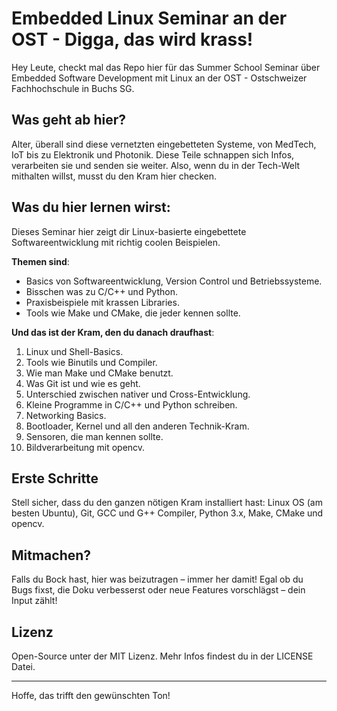 # Embedded Linux Seminar an der OST - Digga, das wird krass!

Hey Leute, checkt mal das Repo hier für das Summer School Seminar über Embedded Software Development mit Linux an der OST - Ostschweizer Fachhochschule in Buchs SG.

## Was geht ab hier?

Alter, überall sind diese vernetzten eingebetteten Systeme, von MedTech, IoT bis zu Elektronik und Photonik. Diese Teile schnappen sich Infos, verarbeiten sie und senden sie weiter. Also, wenn du in der Tech-Welt mithalten willst, musst du den Kram hier checken.

## Was du hier lernen wirst:

Dieses Seminar hier zeigt dir Linux-basierte eingebettete Softwareentwicklung mit richtig coolen Beispielen.

**Themen sind**:
- Basics von Softwareentwicklung, Version Control und Betriebssysteme.
- Bisschen was zu C/C++ und Python.
- Praxisbeispiele mit krassen Libraries.
- Tools wie Make und CMake, die jeder kennen sollte.

**Und das ist der Kram, den du danach draufhast**:
1. Linux und Shell-Basics.
2. Tools wie Binutils und Compiler.
3. Wie man Make und CMake benutzt.
4. Was Git ist und wie es geht.
5. Unterschied zwischen nativer und Cross-Entwicklung.
6. Kleine Programme in C/C++ und Python schreiben.
7. Networking Basics.
8. Bootloader, Kernel und all den anderen Technik-Kram.
9. Sensoren, die man kennen sollte.
10. Bildverarbeitung mit opencv.

## Erste Schritte

Stell sicher, dass du den ganzen nötigen Kram installiert hast: Linux OS (am besten Ubuntu), Git, GCC und G++ Compiler, Python 3.x, Make, CMake und opencv.

## Mitmachen?

Falls du Bock hast, hier was beizutragen – immer her damit! Egal ob du Bugs fixst, die Doku verbesserst oder neue Features vorschlägst – dein Input zählt!

## Lizenz

Open-Source unter der MIT Lizenz. Mehr Infos findest du in der LICENSE Datei.

---

Hoffe, das trifft den gewünschten Ton!
